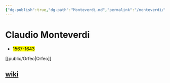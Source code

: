 ```yaml
---
{"dg-publish":true,"dg-path":"Monteverdi.md","permalink":"/monteverdi/"}
---
```


# Claudio Monteverdi
- <mark>1567-1643</mark>

[[public/Orfeo\|Orfeo]]

## [wiki](https://www.wikiwand.com/en/Claudio_Monteverdi)